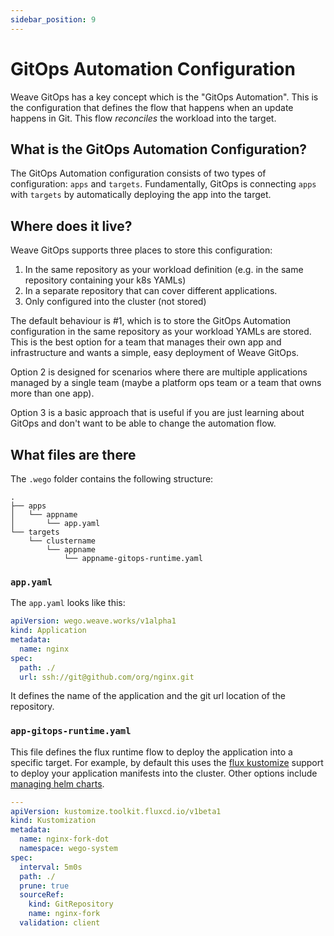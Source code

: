 ```yaml
---
sidebar_position: 9
---
```


# GitOps Automation Configuration

Weave GitOps has a key concept which is the "GitOps Automation".
This is the configuration that defines the flow that happens when an update happens in Git. This flow *reconciles* the workload into the target.

## What is the GitOps Automation Configuration?

The GitOps Automation configuration consists of two types of configuration: `apps` and `targets`. 
Fundamentally, GitOps is connecting `apps` with `targets` by automatically deploying the app into the target.

## Where does it live?

Weave GitOps supports three places to store this configuration:
1. In the same repository as your workload definition (e.g. in the same repository containing your k8s YAMLs)
2. In a separate repository that can cover different applications.
3. Only configured into the cluster (not stored)

The default behaviour is #1, which is to store the GitOps Automation configuration in the same repository as your workload YAMLs are stored. 
This is the best option for a team that manages their own app and infrastructure and wants a simple, easy deployment of Weave GitOps.

Option 2 is designed for scenarios where there are multiple applications managed by a single team (maybe a platform ops team or a team that owns more than one app).

Option 3 is a basic approach that is useful if you are just learning about GitOps and don't want to be able to change the automation flow.

## What files are there

The `.wego` folder contains the following structure:
```
.
├── apps
│   └── appname
│       └── app.yaml
└── targets
    └── clustername
        └── appname
            └── appname-gitops-runtime.yaml
```
### `app.yaml`
The `app.yaml` looks like this:
```yaml
apiVersion: wego.weave.works/v1alpha1
kind: Application
metadata:
  name: nginx
spec:
  path: ./
  url: ssh://git@github.com/org/nginx.git
```
It defines the name of the application and the git url location of the repository.

### `app-gitops-runtime.yaml`
This file defines the flux runtime flow to deploy the application into a specific target. 
For example, by default this uses the [flux kustomize](https://fluxcd.io/docs/components/kustomize/kustomization/) support
to deploy your application manifests into the cluster. Other options include [managing helm charts](examples/helm.mds).
```yaml
---
apiVersion: kustomize.toolkit.fluxcd.io/v1beta1
kind: Kustomization
metadata:
  name: nginx-fork-dot
  namespace: wego-system
spec:
  interval: 5m0s
  path: ./
  prune: true
  sourceRef:
    kind: GitRepository
    name: nginx-fork
  validation: client
```

